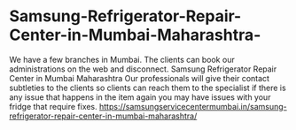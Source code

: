 # Samsung-Refrigerator-Repair-Center-in-Mumbai-Maharashtra-
 We have a few branches in Mumbai. The clients can book our administrations on the web and disconnect. Samsung Refrigerator Repair Center in Mumbai Maharashtra Our professionals will give their contact subtleties to the clients so clients can reach them to the specialist if there is any issue that happens in the item again you may have issues with your fridge that require fixes. https://samsungservicecentermumbai.in/samsung-refrigerator-repair-center-in-mumbai-maharashtra/
